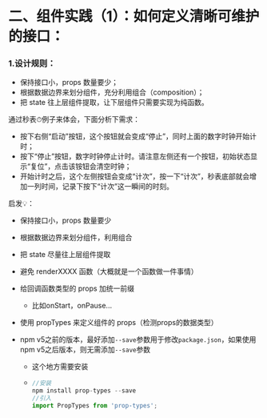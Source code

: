 # 二、组件实践（1）：如何定义清晰可维护的接口：

### 1.设计规则：

- 保持接口小，props 数量要少；
- 根据数据边界来划分组件，充分利用组合（composition）；
- 把 state 往上层组件提取，让下层组件只需要实现为纯函数。



通过秒表⏱例子来体会，下面分析下需求：

- 按下右侧“启动”按钮，这个按钮就会变成“停止”，同时上面的数字时钟开始计时；
- 按下“停止”按钮，数字时钟停止计时。请注意左侧还有一个按钮，初始状态显示“复位”，点击该铵钮会清空时钟；
- 开始计时之后，这个左侧按钮会变成“计次”，按一下“计次”，秒表底部就会增加一列时间，记录下按下“计次”这一瞬间的时刻。



启发💡：

- 保持接口小，props 数量要少

- 根据数据边界来划分组件，利用组合

- 把 state 尽量往上层组件提取

- 避免 renderXXXX 函数（大概就是一个函数做一件事情）

- 给回调函数类型的 props 加统一前缀

  - 比如onStart，onPause...

- 使用 propTypes 来定义组件的 props（检测props的数据类型）

- npm v5之前的版本，最好添加`--save`参数用于修改`package.json`，如果使用npm v5之后版本，则无需添加`--save`参数

  - 这个地方需要安装

  - ```javascript
    //安装
    npm install prop-types --save
    //引入
    import PropTypes from 'prop-types';
    ```



